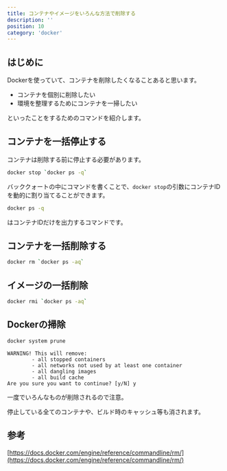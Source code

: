 ```yaml
---
title: コンテナやイメージをいろんな方法で削除する
description: ''
position: 10
category: 'docker'
---
```


## はじめに
Dockerを使っていて、コンテナを削除したくなることあると思います。

* コンテナを個別に削除したい
* 環境を整理するためにコンテナを一掃したい

といったことをするためのコマンドを紹介します。

## コンテナを一括停止する

コンテナは削除する前に停止する必要があります。
```bash
docker stop `docker ps -q`
```
バッククォートの中にコマンドを書くことで、`docker stop`の引数にコンテナIDを動的に割り当てることができます。
```bash
docker ps -q
```
はコンテナIDだけを出力するコマンドです。

## コンテナを一括削除する
```bash
docker rm `docker ps -aq`
```

## イメージの一括削除
```bash
docker rmi `docker ps -aq`
```

## Dockerの掃除
```bash
docker system prune
```

```
WARNING! This will remove:
        - all stopped containers
        - all networks not used by at least one container
        - all dangling images
        - all build cache
Are you sure you want to continue? [y/N] y
```
一度でいろんなものが削除されるので注意。

停止している全てのコンテナや、ビルド時のキャッシュ等も消されます。

## 参考
[https://docs.docker.com/engine/reference/commandline/rm/](https://docs.docker.com/engine/reference/commandline/rm/)